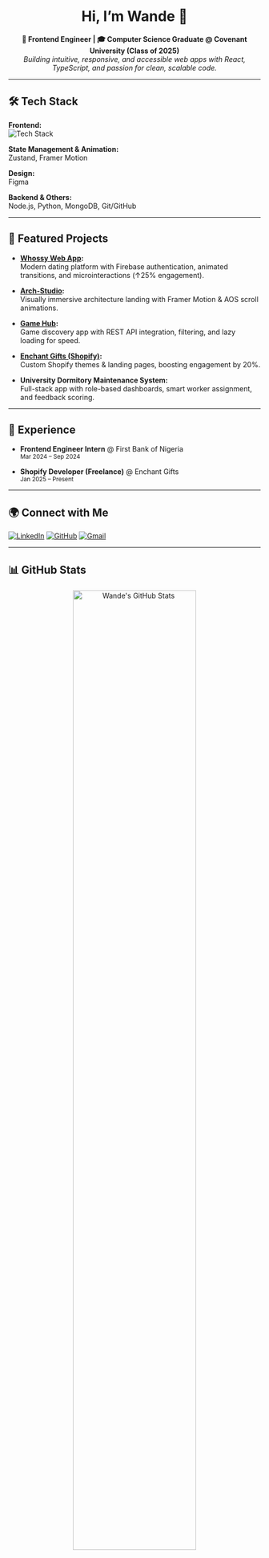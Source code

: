<!-- Profile README for devwande (Teniola Olawande) -->

<h1 align="center">Hi, I’m Wande 👋</h1>
<p align="center">
  <b>🚀 Frontend Engineer | 🎓 Computer Science Graduate @ Covenant University (Class of 2025)</b><br>
  <i>Building intuitive, responsive, and accessible web apps with React, TypeScript, and passion for clean, scalable code.</i>
</p>

---

## 🛠️ Tech Stack

**Frontend:**  
<img src="https://skillicons.dev/icons?i=react,nextjs,ts,js,tailwind,materialui,html,css" alt="Tech Stack" />

**State Management & Animation:**  
Zustand, Framer Motion

**Design:**  
Figma

**Backend & Others:**  
Node.js, Python, MongoDB, Git/GitHub

---

## 🌟 Featured Projects

- **[Whossy Web App](https://whossy-web-app-staging.vercel.app/):**  
  Modern dating platform with Firebase authentication, animated transitions, and microinteractions (↑25% engagement).

- **[Arch-Studio](https://arch-studio-1.vercel.app/):**  
  Visually immersive architecture landing with Framer Motion & AOS scroll animations.

- **[Game Hub](https://gamehub-w.vercel.app/):**  
  Game discovery app with REST API integration, filtering, and lazy loading for speed.

- **[Enchant Gifts (Shopify)](https://enchantgifts.store/):**  
  Custom Shopify themes & landing pages, boosting engagement by 20%.

- **University Dormitory Maintenance System:**  
  Full-stack app with role-based dashboards, smart worker assignment, and feedback scoring.

---

## 💼 Experience

- **Frontend Engineer Intern** @ First Bank of Nigeria  
  <sub>Mar 2024 – Sep 2024</sub>

- **Shopify Developer (Freelance)** @ Enchant Gifts  
  <sub>Jan 2025 – Present</sub>

---

## 🌍 Connect with Me

[![LinkedIn](https://img.shields.io/badge/LinkedIn-blue?logo=linkedin&logoColor=white)](https://www.linkedin.com/in/olawande-teniola-555344253/)
[![GitHub](https://img.shields.io/badge/GitHub-black?logo=github&logoColor=white)](https://github.com/devwande)
[![Gmail](https://img.shields.io/badge/Email-red?logo=gmail&logoColor=white)](mailto:teniolaolawande@gmail.com)

---

## 📊 GitHub Stats

<p align="center" style="margin-top: 20px;">
  <img src="https://github-readme-stats.vercel.app/api?username=devwande&show_icons=true&theme=tokyonight" alt="Wande's GitHub Stats" style="margin-bottom: 20px;" width="70%" />
</p>
<p align="center" style="margin-top: 20px;">
  <img src="https://github-readme-streak-stats.herokuapp.com?user=devwande&theme=tokyonight" alt="GitHub Streak" width="50%" />
</p>
<p align="center" style="margin-top: 20px;">
  <img src="https://github-readme-stats.vercel.app/api/top-langs/?username=devwande&layout=compact&theme=tokyonight" alt="Top Languages" width="48%" />
</p>

---

## 🎯 Fun Facts

- ⚽ I play football in my free time.
- 🎮 Addicted to CODM.
- 💡 Love solving real-world problems with clean, scalable code.
- 🎨 Big fan of animations & microinteractions.

---

✨ “Code is like humor. When you have to explain it, it’s bad.”

---

<p align="center"><i>Let’s build something amazing together!</i></p>
